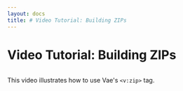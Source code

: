 ```yaml
---
layout: docs
title: # Video Tutorial: Building ZIPs
---
```


# Video Tutorial: Building ZIPs

![]()

This video illustrates how to use Vae's `<v:zip>` tag.
